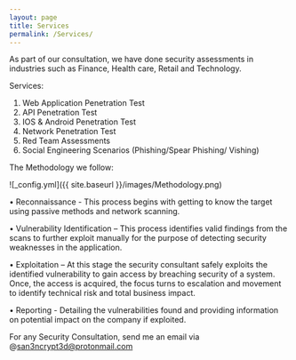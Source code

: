 ```yaml
---
layout: page
title: Services
permalink: /Services/
---
```


As part of our consultation, we have done security assessments in industries such as Finance, Health care, Retail and Technology.

Services: 

1) Web Application Penetration Test
2) API Penetration Test
3) IOS & Android Penetration Test
4) Network Penetration Test
5) Red Team Assessments
6) Social Engineering Scenarios (Phishing/Spear Phishing/ Vishing)

The Methodology we follow:

![_config.yml]({{ site.baseurl }}/images/Methodology.png)

•	Reconnaissance - This process begins with getting to know the target using passive methods and network scanning.

•	Vulnerability Identification – This process identifies valid findings from the scans to further exploit manually for the purpose of detecting security weaknesses   in the application.

•	Exploitation – At this stage the security consultant safely exploits the identified vulnerability to gain access by breaching security of a system. Once, the       access is acquired, the focus turns to escalation and movement to identify technical risk and total business impact.

•	Reporting - Detailing the vulnerabilities found and providing information on potential impact on the company if exploited.

For any Security Consultation, send me an email via @san3ncrypt3d@protonmail.com
